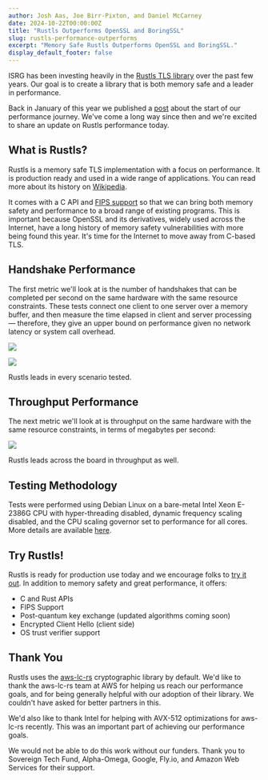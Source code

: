 ```yaml
---
author: Josh Aas, Joe Birr-Pixton, and Daniel McCarney
date: 2024-10-22T00:00:00Z
title: "Rustls Outperforms OpenSSL and BoringSSL"
slug: rustls-performance-outperforms
excerpt: "Memory Safe Rustls Outperforms OpenSSL and BoringSSL."
display_default_footer: false
---
```


ISRG has been investing heavily in the [Rustls TLS library](https://github.com/rustls/rustls) over the past few years. Our goal is to create a library that is both memory safe and a leader in performance.

Back in January of this year we published a [post](https://www.memorysafety.org/blog/rustls-performance/) about the start of our performance journey. We've come a long way since then and we're excited to share an update on Rustls performance today.

## What is Rustls?

Rustls is a memory safe TLS implementation with a focus on performance. It is production ready and used in a wide range of applications. You can read more about its history on [Wikipedia](https://en.wikipedia.org/wiki/Rustls).

It comes with a C API and [FIPS support](https://www.memorysafety.org/blog/rustls-with-aws-crypto-back-end-and-fips/) so that we can bring both memory safety and performance to a broad range of existing programs. This is important because OpenSSL and its derivatives, widely used across the Internet, have a long history of memory safety vulnerabilities with more being found this year. It's time for the Internet to move away from C-based TLS.

## Handshake Performance

The first metric we'll look at is the number of handshakes that can be completed per second on the same hardware with the same resource constraints. These tests connect one client to one server over a memory buffer, and then measure the time elapsed in client and server processing &mdash; therefore, they give an upper bound on performance given no network latency or system call overhead.

![](/images/blog/blog-2024-10-22-chart1.png)

![](/images/blog/blog-2024-10-22-chart2.png)

Rustls leads in every scenario tested.

## Throughput Performance

The next metric we'll look at is throughput on the same hardware with the same resource constraints, in terms of megabytes per second:

![](/images/blog/blog-2024-10-22-chart3.png)

Rustls leads across the board in throughput as well.

## Testing Methodology

Tests were performed using Debian Linux on a bare-metal Intel Xeon E-2386G CPU with hyper-threading disabled, dynamic frequency scaling disabled, and the CPU scaling governor set to performance for all cores. More details are available [here](https://gist.github.com/ctz/deaab7601f20831d0f9d4bf5f3ac734a).

## Try Rustls!

Rustls is ready for production use today and we encourage folks to [try it out](https://github.com/rustls/rustls). In addition to memory safety and great performance, it offers:

* C and Rust APIs
* FIPS Support
* Post-quantum key exchange (updated algorithms coming soon)
* Encrypted Client Hello (client side)
* OS trust verifier support



## Thank You

Rustls uses the [aws-lc-rs](https://github.com/aws/aws-lc-rs) cryptographic library by default. We'd like to thank the aws-lc-rs team at AWS for helping us reach our performance goals, and for being generally helpful with our adoption of their library. We couldn't have asked for better partners in this.

We'd also like to thank Intel for helping with AVX-512 optimizations for aws-lc-rs recently. This was an important part of achieving our performance goals.

We would not be able to do this work without our funders. Thank you to Sovereign Tech Fund, Alpha-Omega, Google, Fly.io, and Amazon Web Services for their support.
